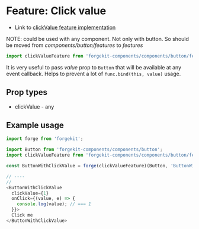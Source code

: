 # Feature: Click value

* Link to [clickValue feature implementation](https://github.com/tuchk4/forgekit-components/blob/master/lib/components/button/features/click-value/index.js)


NOTE: could be used with any component. Not only with button. So should be moved from *components/button/features* to *features*

```js
import clickValueFeature from 'forgekit-components/components/button/features/click-value';
```

It is very useful to pass *value* prop to `Button` that will be available at any event callback.  Helps to prevent a lot of `func.bind(this, value)` usage.

## Prop types

* clickValue - any

## Example usage

```js
import forge from 'forgekit';

import Button from 'forgekit-components/components/button';
import clickValueFeature from 'forgekit-components/components/button/features/click-value';

const ButtonWithClickValue = forge(clickValueFeature)(Button, 'ButtonWithClickValue');

// ----
//
<ButtonWithClickValue
  clickValue={1}
  onClick={(value, e) => {
    console.log(value); // === 1
  }}>
  Click me
</ButtonWithClickValue>

```
